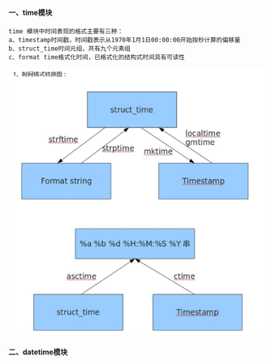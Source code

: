 #### 一、time模块
    time 模块中时间表现的格式主要有三种：
    a、timestamp时间戳，时间戳表示从1970年1月1日00:00:00开始按秒计算的偏移量
    b、struct_time时间元组，共有九个元素组
    c、format time格式化时间，已格式化的结构式时间具有可读性
![time时间格式转换图](../image/time时间格式转换图.png)

#### 二、datetime模块
